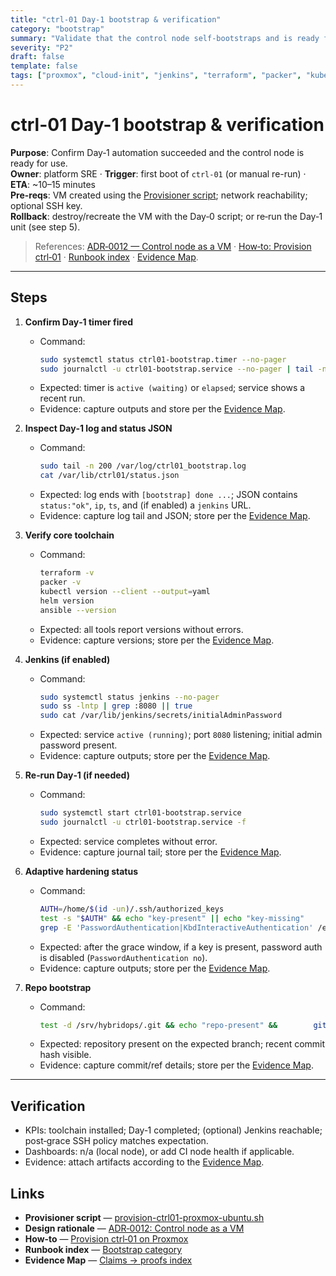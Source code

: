 ```yaml
---
title: "ctrl-01 Day-1 bootstrap & verification"
category: "bootstrap"
summary: "Validate that the control node self-bootstraps and is ready for CI/CD and platform tooling."
severity: "P2"
draft: false
template: false
tags: ["proxmox", "cloud-init", "jenkins", "terraform", "packer", "kubernetes"]
---
```


# ctrl-01 Day-1 bootstrap & verification

**Purpose**: Confirm Day‑1 automation succeeded and the control node is ready for use.  
**Owner**: platform SRE · **Trigger**: first boot of `ctrl-01` (or manual re-run) · **ETA**: ~10–15 minutes  
**Pre-reqs**: VM created using the [Provisioner script](../../../control/provision/provision-ctrl01-proxmox-ubuntu.sh); network reachability; optional SSH key.  
**Rollback**: destroy/recreate the VM with the Day‑0 script; or re‑run the Day‑1 unit (see step 5).

> References: [ADR‑0012 — Control node as a VM](../../adr/ADR-0012_control-node-as-vm.md) · [How‑to: Provision ctrl‑01](../../howto/HOWTO_ctrl01_provisioner.md) · [Runbook index](../README.md) · [Evidence Map](../../evidence_map.md).

---

## Steps

1) **Confirm Day‑1 timer fired**
   - Command:
     ```bash
     sudo systemctl status ctrl01-bootstrap.timer --no-pager
     sudo journalctl -u ctrl01-bootstrap.service --no-pager | tail -n 60
     ```
   - Expected: timer is `active (waiting)` or `elapsed`; service shows a recent run.
   - Evidence: capture outputs and store per the [Evidence Map](../../evidence_map.md).

2) **Inspect Day‑1 log and status JSON**
   - Command:
     ```bash
     sudo tail -n 200 /var/log/ctrl01_bootstrap.log
     cat /var/lib/ctrl01/status.json
     ```
   - Expected: log ends with `[bootstrap] done ...`; JSON contains `status:"ok"`, `ip`, `ts`, and (if enabled) a `jenkins` URL.
   - Evidence: capture log tail and JSON; store per the [Evidence Map](../../evidence_map.md).

3) **Verify core toolchain**
   - Command:
     ```bash
     terraform -v
     packer -v
     kubectl version --client --output=yaml
     helm version
     ansible --version
     ```
   - Expected: all tools report versions without errors.
   - Evidence: capture versions; store per the [Evidence Map](../../evidence_map.md).

4) **Jenkins (if enabled)**
   - Command:
     ```bash
     sudo systemctl status jenkins --no-pager
     sudo ss -lntp | grep :8080 || true
     sudo cat /var/lib/jenkins/secrets/initialAdminPassword
     ```
   - Expected: service `active (running)`; port `8080` listening; initial admin password present.
   - Evidence: capture outputs; store per the [Evidence Map](../../evidence_map.md).

5) **Re‑run Day‑1 (if needed)**
   - Command:
     ```bash
     sudo systemctl start ctrl01-bootstrap.service
     sudo journalctl -u ctrl01-bootstrap.service -f
     ```
   - Expected: service completes without error.
   - Evidence: capture journal tail; store per the [Evidence Map](../../evidence_map.md).

6) **Adaptive hardening status**
   - Command:
     ```bash
     AUTH=/home/$(id -un)/.ssh/authorized_keys
     test -s "$AUTH" && echo "key-present" || echo "key-missing"
     grep -E 'PasswordAuthentication|KbdInteractiveAuthentication' /etc/ssh/sshd_config.d/*.conf 2>/dev/null || true
     ```
   - Expected: after the grace window, if a key is present, password auth is disabled (`PasswordAuthentication no`).
   - Evidence: capture outputs; store per the [Evidence Map](../../evidence_map.md).

7) **Repo bootstrap**
   - Command:
     ```bash
     test -d /srv/hybridops/.git && echo "repo-present" &&        git -C /srv/hybridops rev-parse --short HEAD &&        git -C /srv/hybridops remote -v
     ```
   - Expected: repository present on the expected branch; recent commit hash visible.
   - Evidence: capture commit/ref details; store per the [Evidence Map](../../evidence_map.md).

---

## Verification
- KPIs: toolchain installed; Day‑1 completed; (optional) Jenkins reachable; post‑grace SSH policy matches expectation.
- Dashboards: n/a (local node), or add CI node health if applicable.
- Evidence: attach artifacts according to the [Evidence Map](../../evidence_map.md).

## Links
- **Provisioner script** — [provision-ctrl01-proxmox-ubuntu.sh](../../../control/tools/provision/provision-ctrl01-proxmox-ubuntu.sh)
- **Design rationale** — [ADR‑0012: Control node as a VM](../../adr/ADR-0012_control-node-as-vm.md)  
- **How‑to** — [Provision ctrl‑01 on Proxmox](../../howto/HOWTO_ctrl01_provisioner.md)  
- **Runbook index** — [Bootstrap category](../README.md)  
- **Evidence Map** — [Claims → proofs index](../../evidence_map.md)
